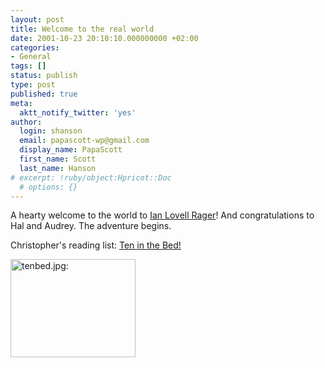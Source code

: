 ```yaml
---
layout: post
title: Welcome to the real world
date: 2001-10-23 20:10:10.000000000 +02:00
categories:
- General
tags: []
status: publish
type: post
published: true
meta:
  aktt_notify_twitter: 'yes'
author:
  login: shanson
  email: papascott-wp@gmail.com
  display_name: PapaScott
  first_name: Scott
  last_name: Hanson
# excerpt: !ruby/object:Hpricot::Doc
  # options: {}
---
```

<p>A hearty welcome to the world to <a href="http://hal.editthispage.com/stories/storyReader$979">Ian Lovell Rager</a>! And congratulations to Hal and Audrey. The adventure begins.</p>
<p>Christopher's reading list: <a href="http://www.amazon.com/exec/obidos/ASIN/0763615757">Ten in the Bed!</a></p>
<p><a href="http://www.amazon.com/exec/obidos/ASIN/0763615757"><img src="http://www.papascott.de/wordpress/wp-content/uploads/2001/10/tenbed.jpg" height="157" width="200" border="0" alt="tenbed.jpg: " /></a></p>
